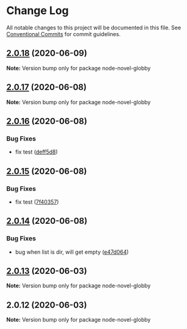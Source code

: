 # Change Log

All notable changes to this project will be documented in this file.
See [Conventional Commits](https://conventionalcommits.org) for commit guidelines.

## [2.0.18](https://github.com/bluelovers/ws-glob/compare/node-novel-globby@2.0.17...node-novel-globby@2.0.18) (2020-06-09)

**Note:** Version bump only for package node-novel-globby





## [2.0.17](https://github.com/bluelovers/ws-glob/compare/node-novel-globby@2.0.16...node-novel-globby@2.0.17) (2020-06-08)

**Note:** Version bump only for package node-novel-globby





## [2.0.16](https://github.com/bluelovers/ws-glob/compare/node-novel-globby@2.0.15...node-novel-globby@2.0.16) (2020-06-08)


### Bug Fixes

* fix test ([deff5d8](https://github.com/bluelovers/ws-glob/commit/deff5d86b64362c781d94e8f6e83cd885709a1dd))





## [2.0.15](https://github.com/bluelovers/ws-glob/compare/node-novel-globby@2.0.14...node-novel-globby@2.0.15) (2020-06-08)


### Bug Fixes

* fix test ([7f40357](https://github.com/bluelovers/ws-glob/commit/7f40357f760b082f5168a2907daa368dbe44756e))





## [2.0.14](https://github.com/bluelovers/ws-glob/compare/node-novel-globby@2.0.13...node-novel-globby@2.0.14) (2020-06-08)


### Bug Fixes

* bug when list is dir, will get empty ([e47d064](https://github.com/bluelovers/ws-glob/commit/e47d064cd99cba1c2b1797b9604a4a6514a11fa3))





## [2.0.13](https://github.com/bluelovers/ws-glob/compare/node-novel-globby@2.0.12...node-novel-globby@2.0.13) (2020-06-03)

**Note:** Version bump only for package node-novel-globby





## 2.0.12 (2020-06-03)

**Note:** Version bump only for package node-novel-globby
